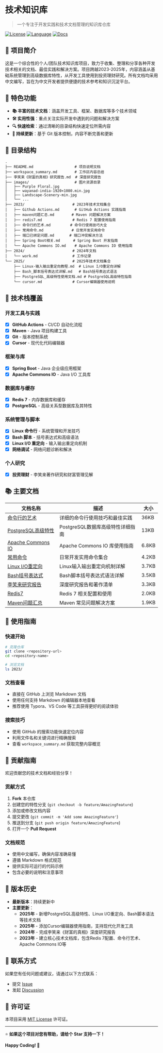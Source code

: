 # 技术知识库

> 一个专注于开发实践和技术文档管理的知识库仓库

[![License](https://img.shields.io/badge/license-MIT-blue.svg)](LICENSE)
[![Language](https://img.shields.io/badge/language-中文-red.svg)]()
[![Docs](https://img.shields.io/badge/docs-完善-green.svg)]()

## 📖 项目简介

这是一个综合性的个人/团队技术知识库项目，致力于收集、整理和分享各种开发技术相关的文档、最佳实践和解决方案。项目跨越2023-2025年，内容涵盖从基础系统管理到高级数据库特性，从开发工具使用到投资理财研究。所有文档均采用中文编写，旨在为中文开发者提供便捷的技术参考和知识沉淀平台。

## 🚀 特色功能

- **📚 丰富的技术文档**：涵盖开发工具、框架、数据库等多个技术领域
- **🛠️ 实用性强**：重点关注实际开发中遇到的问题和解决方案
- **🔍 快速检索**：通过清晰的目录结构快速定位所需内容
- **🔄 持续更新**：基于 Git 版本控制，内容不断完善和更新

## 📁 目录结构

```
.
├── README.md                   # 项目说明文档
├── workspace_summary.md        # 工作区内容总结
├── 李笑来《财富的真相》研究报告.md  # 深度研究报告
├── images/                     # 图片资源目录
│   ├── Purple Floral.jpg
│   ├── wayanad-india-1920×1080.min.jpg
│   ├── Landscape-Scenery-min.jpg
│   └── ...
├── 2023/                      # 2023年技术文档集合
│   ├── Github Actions.md       # GitHub Actions 实践指南
│   ├── maven问题汇总.md        # Maven 问题解决方案
│   ├── redis7.md              # Redis 7 配置使用指南
│   ├── 命令行的艺术.md         # 命令行使用技巧大全
│   ├── 常用命令.md             # 日常开发实用命令
│   ├── 端口已绑定问题.md       # 端口冲突解决方法
│   ├── Spring Boot相关.md      # Spring Boot 开发指南
│   └── Apache Commons IO.md    # Apache Commons IO 使用指南
├── 2024/                      # 2024年文档
│   └── work.md                # 工作记录
└── 2025/                      # 2025年技术文档集合
    ├── Linux-输入输出重定向教程.md  # Linux I/O重定向详解
    ├── Bash_脚本括号表达式详解.md   # Bash括号表达式语法
    ├── PostgreSQL_高级特性使用文档.md # PostgreSQL高级特性指南
    └── cursor.md              # Cursor编辑器使用说明
```

## 🔧 技术栈覆盖

### 开发工具与实践
- [x] **GitHub Actions** - CI/CD 自动化流程
- [x] **Maven** - Java 项目构建工具
- [x] **Git** - 版本控制系统
- [x] **Cursor** - 现代化代码编辑器

### 框架与库
- [x] **Spring Boot** - Java 企业级应用框架
- [x] **Apache Commons IO** - Java I/O 工具库

### 数据库与缓存
- [x] **Redis 7** - 内存数据库和缓存
- [x] **PostgreSQL** - 高级关系型数据库及其特性

### 系统管理与脚本
- [x] **Linux 命令行** - 系统管理和开发技巧
- [x] **Bash 脚本** - 括号表达式和高级语法
- [x] **Linux I/O 重定向** - 输入输出重定向机制
- [x] **网络调试** - 网络问题诊断和解决

### 个人研究
- [x] **投资理财** - 李笑来著作研究和财富管理见解

## 📚 主要文档

| 文档名称 | 描述 | 大小 |
|---------|------|------|
| [命令行的艺术](2023/命令行的艺术.md) | 详细的命令行使用技巧和最佳实践 | 36KB |
| [PostgreSQL高级特性](2025/PostgreSQL_高级特性使用文档.md) | PostgreSQL数据库高级特性详细指南 | 13KB |
| [Apache Commons IO](2023/Apache%20Commons%20IO.md) | Apache Commons IO 库使用指南 | 6.8KB |
| [常用命令](2023/常用命令.md) | 日常开发实用命令集合 | 4.2KB |
| [Linux I/O重定向](2025/Linux-输入输出重定向教程.md) | Linux输入输出重定向机制详解 | 3.7KB |
| [Bash括号表达式](2025/Bash_脚本括号表达式详解.md) | Bash脚本括号表达式语法详解 | 3.5KB |
| [李笑来研究报告](李笑来《财富的真相》研究报告.md) | 深度研究报告和著作清单 | 3.3KB |
| [Redis7](2023/redis7.md) | Redis 7 相关配置和使用 | 2.0KB |
| [Maven问题汇总](2023/maven问题汇总.md) | Maven 常见问题解决方案 | 1.9KB |

## 🎯 使用指南

### 快速开始
```bash
# 克隆仓库
git clone <repository-url>
cd <repository-name>

# 浏览文档
ls 2023/
```

### 文档查看
- 直接在 GitHub 上浏览 Markdown 文档
- 使用任何支持 Markdown 的编辑器本地查看
- 推荐使用 Typora、VS Code 等工具获得更好的阅读体验

### 搜索技巧
- 使用 GitHub 的搜索功能快速定位内容
- 利用文件名和关键词进行精确搜索
- 查看 `workspace_summary.md` 获取完整内容概览

## 🤝 贡献指南

欢迎贡献您的技术文档和经验分享！

### 贡献方式
1. **Fork** 本仓库
2. 创建您的特性分支 (`git checkout -b feature/AmazingFeature`)
3. 添加或修改文档内容
4. 提交更改 (`git commit -m 'Add some AmazingFeature'`)
5. 推送到分支 (`git push origin feature/AmazingFeature`)
6. 打开一个 **Pull Request**

### 文档规范
- 使用中文编写，确保内容准确易懂
- 遵循 Markdown 格式规范
- 提供实际可运行的代码示例
- 包含必要的说明和注意事项

## 📄 版本历史

- **最新版本**：持续更新中
- **主要更新**：
  - **2025年** - 新增PostgreSQL高级特性、Linux I/O重定向、Bash脚本语法等技术文档
  - **2025年** - 添加Cursor编辑器使用指南，支持现代化开发工具
  - **2024年** - 完成李笑来《财富的真相》深度研究报告
  - **2023年** - 建立核心技术文档库，包含Redis 7配置、命令行艺术、Apache Commons IO等

## 📧 联系方式

如果您有任何问题或建议，请通过以下方式联系：

- 提交 [Issue](https://github.com/username/repository/issues)
- 发起 [Discussion](https://github.com/username/repository/discussions)

## 📜 许可证

本项目采用 [MIT License](LICENSE) 许可证。

---

⭐ **如果这个项目对您有帮助，请给个 Star 支持一下！**

**Happy Coding! 🚀**